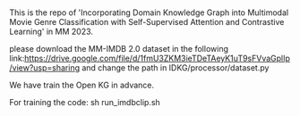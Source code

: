 # 
This is the repo of 'Incorporating Domain Knowledge Graph into Multimodal Movie Genre Classification with Self-Supervised Attention and Contrastive Learning' in MM 2023.

please download the MM-IMDB 2.0 dataset in the following link:https://drive.google.com/file/d/1fmU3ZKM3ieTDeTAeyK1uT9sFVvaGplIp/view?usp=sharing
and change the path in IDKG/processor/dataset.py

We have train the Open KG in advance.

For training the code:
sh run_imdbclip.sh

